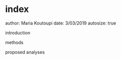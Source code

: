 index
========================================================
author: Maria Koutoupi
date: 3/03/2019
autosize: true

introduction

methods

proposed analyses

